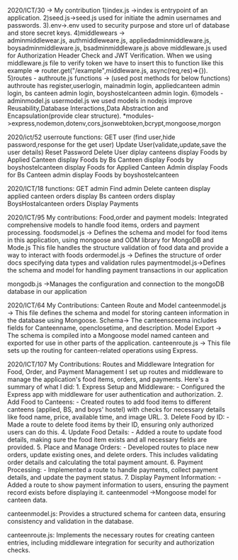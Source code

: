 2020/ICT/30 -> 
 My contribution 
    1)index.js ->index is entrypoint of an application.
    2)seed.js->seed.js used for initiate the admin usernames and passwords.
    3).env->.env used to security purpose and store url of database and store secret keys.
    4)middlewears ->   
         adminmiddlewear.js,
         authmiddleweare.js,
         appliedadminmiddleware.js,
         boysadminmiddleware.js,
         bsadminmiddleware.js
             above middleware.js used for Authorization Header Check and JWT Verification.
             When we using middleware.js file to verify token we have to insert this to function like this
             example => router.get("/example",middleware.js, async(req,res)=>{}).
    5)routes -
         authroute.js
             functions -> (used post methods for below functions)
                 authroute has register,userlogin,
                 mainadmin login,
                 appliedcanteen admin login,
                 bs canteen admin login,
                 boyshostelcanteen admin login.
    6)models -
         adminmodel.js
         usermodel.js
             we used models in nodejs improve Reusability,Database Interactions,Data Abstraction and Encapsulation(provide clear structure).
    *modules->express,nodemon,dotenv,cors,jsonwebtoken,bcrypt,mongoose,morgon          


2020/ict/52
userroute functions:
  GET user (find user,hide password,response for the get user)
  Update User(validate,update,save the user details)
  Reset Password
  Delete User
  diplay canteens
  display Foods by Applied Canteen
  display Foods by Bs Canteen
  display Foods by boyshostelcanteen
  display Foods for Applied Canteen Admin
  display Foods for Bs Canteen admin
  display Foods by boyshostelcanteen

2020/ICT/18
functions:
GET admin
Find admin
Delete canteen
display applied canteen orders
display Bs canteen orders
display BoysHostalcanteen orders
Display Payments

2020/ICT/95
My contributions:
 Food,order and payment models:
 Integrated comprehensive models to handle food items, orders and payment processing.
  foodsmodel.js -> Defines the schema and model for food items in this application, using mongoose and ODM library for MongoDB and Mode.js
                   This file handles the structure validation of food data and provide a way to interact with foods
  ordermodel.js -> Defines the structure of order docs specifying data types and validation rules
  paymentmodel.js->Defines the schema and model for handling payment transactions in our application

  mongodb.js ->Manages the configuration and connection to the mongoDB database in our application

2020/ICT/64
My Contributions: Canteen Route and Model
canteenmodel.js -> This file defines the schema and model for storing canteen information in the database using Mongoose.
Schema-> The canteensceema includes fields for Canteenname, openclosetime, and description.
Model Export -> The schema is compiled into a Mongoose model named canteen and exported for use in other parts of the application.
canteenroute.js -> This file sets up the routing for canteen-related operations using Express.

2020/ICT/107
  My Contributions: 
  Routes and Middleware Integration for Food, Order, and Payment Management
    I set up routes and middleware to manage the application's food items, orders, and payments. Here's a summary of what I did:
    1. Express Setup and Middleware:
       - Configured the Express app with middleware for user authentication and authorization.
    2. Add Food to Canteens:
       - Created routes to add food items to different canteens (applied, BS, and boys' hostel) with checks for necessary details like food name, price, available time, and image URL.
    3. Delete Food by ID:
       - Made a route to delete food items by their ID, ensuring only authorized users can do this.
    4. Update Food Details:
       - Added a route to update food details, making sure the food item exists and all necessary fields are provided.
    5. Place and Manage Orders:
       - Developed routes to place new orders, update existing ones, and delete orders. This includes validating order details and calculating the total payment amount.
    6. Payment Processing:
       - Implemented a route to handle payments, collect payment details, and update the payment status.
    7. Display Payment Information:
       - Added a route to show payment information to users, ensuring the payment record exists before displaying it.
canteenmodel ->Mongoose model for canteen data.

canteenmodel.js: Provides a structured schema for canteen data, ensuring consistency and validation in the database.

canteenroute.js: Implements the necessary routes for creating canteen entries, including middleware integration for security and authorization checks.
 
